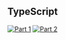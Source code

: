 ## TypeScript
[![Part 1](https://img.shields.io/badge/Part%201-73.328ms-informational)](https://adventofcode.com/2024/)
[![Part 2](https://img.shields.io/badge/Part%202-7.267ms-informational)](https://adventofcode.com/2024/)